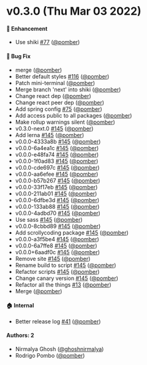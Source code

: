 # v0.3.0 (Thu Mar 03 2022)

#### 🚀 Enhancement

- Use shiki [#77](https://github.com/code-hike/codehike/pull/77) ([@pomber](https://github.com/pomber))

#### 🐛 Bug Fix

- merge ([@pomber](https://github.com/pomber))
- Better default styles [#116](https://github.com/code-hike/codehike/pull/116) ([@pomber](https://github.com/pomber))
- Patch mini-terminal ([@pomber](https://github.com/pomber))
- Merge branch 'next' into shiki ([@pomber](https://github.com/pomber))
- Change react dep ([@pomber](https://github.com/pomber))
- Change react peer dep ([@pomber](https://github.com/pomber))
- Add spring config [#75](https://github.com/code-hike/codehike/pull/75) ([@pomber](https://github.com/pomber))
- Add access public to all packages ([@pomber](https://github.com/pomber))
- Make rollup warnings silent ([@pomber](https://github.com/pomber))
- v0.3.0-next.0 [#145](https://github.com/code-hike/codehike/pull/145) ([@pomber](https://github.com/pomber))
- Add lerna [#145](https://github.com/code-hike/codehike/pull/145) ([@pomber](https://github.com/pomber))
- v0.0.0-4333a8b [#145](https://github.com/code-hike/codehike/pull/145) ([@pomber](https://github.com/pomber))
- v0.0.0-6a4ea1c [#145](https://github.com/code-hike/codehike/pull/145) ([@pomber](https://github.com/pomber))
- v0.0.0-e48fa74 [#145](https://github.com/code-hike/codehike/pull/145) ([@pomber](https://github.com/pomber))
- v0.0.0-1f0ad83 [#145](https://github.com/code-hike/codehike/pull/145) ([@pomber](https://github.com/pomber))
- v0.0.0-cde697c [#145](https://github.com/code-hike/codehike/pull/145) ([@pomber](https://github.com/pomber))
- v0.0.0-aa6efee [#145](https://github.com/code-hike/codehike/pull/145) ([@pomber](https://github.com/pomber))
- v0.0.0-b57b267 [#145](https://github.com/code-hike/codehike/pull/145) ([@pomber](https://github.com/pomber))
- v0.0.0-33f17eb [#145](https://github.com/code-hike/codehike/pull/145) ([@pomber](https://github.com/pomber))
- v0.0.0-211ab01 [#145](https://github.com/code-hike/codehike/pull/145) ([@pomber](https://github.com/pomber))
- v0.0.0-6dfbe3d [#145](https://github.com/code-hike/codehike/pull/145) ([@pomber](https://github.com/pomber))
- v0.0.0-133ab88 [#145](https://github.com/code-hike/codehike/pull/145) ([@pomber](https://github.com/pomber))
- v0.0.0-4adbd70 [#145](https://github.com/code-hike/codehike/pull/145) ([@pomber](https://github.com/pomber))
- Use sass [#145](https://github.com/code-hike/codehike/pull/145) ([@pomber](https://github.com/pomber))
- v0.0.0-8cbbd89 [#145](https://github.com/code-hike/codehike/pull/145) ([@pomber](https://github.com/pomber))
- Add scrollycoding package [#145](https://github.com/code-hike/codehike/pull/145) ([@pomber](https://github.com/pomber))
- v0.0.0-a3f5be4 [#145](https://github.com/code-hike/codehike/pull/145) ([@pomber](https://github.com/pomber))
- v0.0.0-6a7ffe8 [#145](https://github.com/code-hike/codehike/pull/145) ([@pomber](https://github.com/pomber))
- v0.0.0+6aadf0c [#145](https://github.com/code-hike/codehike/pull/145) ([@pomber](https://github.com/pomber))
- Remove site [#145](https://github.com/code-hike/codehike/pull/145) ([@pomber](https://github.com/pomber))
- Rename build to script [#145](https://github.com/code-hike/codehike/pull/145) ([@pomber](https://github.com/pomber))
- Refactor scripts [#145](https://github.com/code-hike/codehike/pull/145) ([@pomber](https://github.com/pomber))
- Change canary version [#145](https://github.com/code-hike/codehike/pull/145) ([@pomber](https://github.com/pomber))
- Refactor all the things [#13](https://github.com/code-hike/codehike/pull/13) ([@pomber](https://github.com/pomber))
- Merge ([@pomber](https://github.com/pomber))

#### 🏠 Internal

- Better release log [#41](https://github.com/code-hike/codehike/pull/41) ([@pomber](https://github.com/pomber))

#### Authors: 2

- Nirmalya Ghosh ([@ghoshnirmalya](https://github.com/ghoshnirmalya))
- Rodrigo Pombo ([@pomber](https://github.com/pomber))
